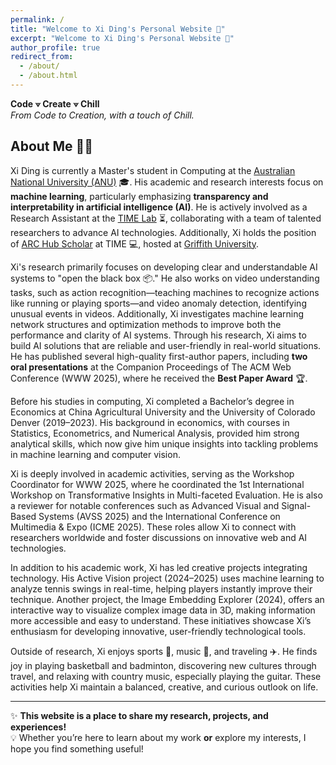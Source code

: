 ```yaml
---
permalink: /
title: "Welcome to Xi Ding's Personal Website 👋"
excerpt: "Welcome to Xi Ding's Personal Website 👋"
author_profile: true
redirect_from: 
  - /about/
  - /about.html
---
```


**Code ⟇ Create ⟇ Chill**  
*From Code to Creation, with a touch of Chill.*

## About Me 🏄‍♂️ 
Xi Ding is currently a Master's student in Computing at the [Australian National University (ANU)](https://www.anu.edu.au) 🎓. His academic and research interests focus on **machine learning**, particularly emphasizing **transparency and interpretability in artificial intelligence (AI)**. He is actively involved as a Research Assistant at the [TIME Lab](https://time.anu.edu.au/) ⏳, collaborating with a team of talented researchers to advance AI technologies. Additionally, Xi holds the position of [ARC Hub Scholar](https://science.desi.qld.gov.au/research/capability-directory/research-hub-driving-farming-productivity-disease-prevention) at TIME 💻, hosted at [Griffith University](https://www.griffith.edu.au/).

Xi's research primarily focuses on developing clear and understandable AI systems to "open the black box 📦." He also works on video understanding tasks, such as action recognition—teaching machines to recognize actions like running or playing sports—and video anomaly detection, identifying unusual events in videos. Additionally, Xi investigates machine learning network structures and optimization methods to improve both the performance and clarity of AI systems. Through his research, Xi aims to build AI solutions that are reliable and user-friendly in real-world situations. He has published several high-quality first-author papers, including **two oral presentations** at the Companion Proceedings of The ACM Web Conference (WWW 2025), where he received the **Best Paper Award** 🏆.

Before his studies in computing, Xi completed a Bachelor’s degree in Economics at China Agricultural University and the University of Colorado Denver (2019–2023). His background in economics, with courses in Statistics, Econometrics, and Numerical Analysis, provided him strong analytical skills, which now give him unique insights into tackling problems in machine learning and computer vision.

Xi is deeply involved in academic activities, serving as the Workshop Coordinator for WWW 2025, where he coordinated the 1st International Workshop on Transformative Insights in Multi-faceted Evaluation. He is also a reviewer for notable conferences such as Advanced Visual and Signal-Based Systems (AVSS 2025) and the International Conference on Multimedia & Expo (ICME 2025). These roles allow Xi to connect with researchers worldwide and foster discussions on innovative web and AI technologies.

In addition to his academic work, Xi has led creative projects integrating technology. His Active Vision project (2024–2025) uses machine learning to analyze tennis swings in real-time, helping players instantly improve their technique. Another project, the Image Embedding Explorer (2024), offers an interactive way to visualize complex image data in 3D, making information more accessible and easy to understand. These initiatives showcase Xi’s enthusiasm for developing innovative, user-friendly technological tools.

Outside of research, Xi enjoys sports 🏀, music 🎸, and traveling ✈️. He finds joy in playing basketball and badminton, discovering new cultures through travel, and relaxing with country music, especially playing the guitar. These activities help Xi maintain a balanced, creative, and curious outlook on life.

---
✨ **This website is a place to share my research, projects, and experiences!**  
💡 Whether you’re here to learn about my work **or** explore my interests, I hope you find something useful! 
